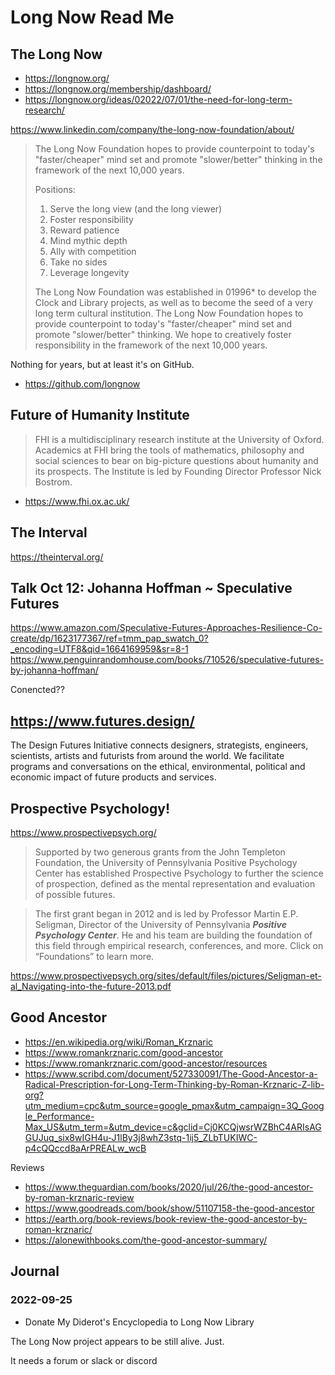 # Long Now  Read Me



## The Long Now

* https://longnow.org/
* https://longnow.org/membership/dashboard/
* https://longnow.org/ideas/02022/07/01/the-need-for-long-term-research/


https://www.linkedin.com/company/the-long-now-foundation/about/

>The Long Now Foundation hopes to provide counterpoint to today's "faster/cheaper"​ mind set and promote "slower/better"​ thinking in the framework of the next 10,000 years.
>
>Positions:
>
>1. Serve the long view (and the long viewer)
>2. Foster responsibility
>3. Reward patience
>4. Mind mythic depth
>5. Ally with competition
>6. Take no sides
>7. Leverage longevity
>
>The Long Now Foundation was established in 01996* to develop the Clock and Library projects, as well as to become the seed of a very long term cultural institution. The Long Now Foundation hopes to provide counterpoint to today's "faster/cheaper"​ mind set and promote "slower/better"​ thinking. We hope to creatively foster responsibility in the framework of the next 10,000 years.


Nothing for years, but at least it's on GitHub.

* https://github.com/longnow


## Future of Humanity Institute

>FHI is a multidisciplinary research institute at the University of Oxford. Academics at FHI bring the tools of mathematics, philosophy and social sciences to bear on big-picture questions about humanity and its prospects. The Institute is led by Founding Director Professor Nick Bostrom.

* https://www.fhi.ox.ac.uk/


## The Interval

https://theinterval.org/



## Talk Oct 12: Johanna Hoffman ~ Speculative Futures

https://www.amazon.com/Speculative-Futures-Approaches-Resilience-Co-create/dp/1623177367/ref=tmm_pap_swatch_0?_encoding=UTF8&qid=1664169959&sr=8-1
https://www.penguinrandomhouse.com/books/710526/speculative-futures-by-johanna-hoffman/

Conencted??

## https://www.futures.design/

The Design Futures Initiative connects designers, strategists, engineers, scientists, artists and futurists from around the world. We facilitate programs and conversations on the ethical, environmental, political and economic impact of future products and services.

## Prospective Psychology!

https://www.prospectivepsych.org/

> Supported by two generous grants from the John Templeton Foundation, the University of Pennsylvania Positive Psychology Center has established Prospective Psychology to further the science of prospection, defined as the mental representation and evaluation of possible futures.

> The first grant began in 2012 and is led by Professor Martin E.P. Seligman, Director of the University of Pennsylvania ***Positive Psychology Center***. He and his team are building the foundation of this field through empirical research, conferences, and more. Click on “Foundations” to learn more.

https://www.prospectivepsych.org/sites/default/files/pictures/Seligman-et-al_Navigating-into-the-future-2013.pdf



## Good Ancestor

* https://en.wikipedia.org/wiki/Roman_Krznaric
* https://www.romankrznaric.com/good-ancestor
* https://www.romankrznaric.com/good-ancestor/resources
* https://www.scribd.com/document/527330091/The-Good-Ancestor-a-Radical-Prescription-for-Long-Term-Thinking-by-Roman-Krznaric-Z-lib-org?utm_medium=cpc&utm_source=google_pmax&utm_campaign=3Q_Google_Performance-Max_US&utm_term=&utm_device=c&gclid=Cj0KCQjwsrWZBhC4ARIsAGGUJuq_six8wIGH4u-J1lBy3j8whZ3stq-1ij5_ZLbTUKIWC-p4cQQccd8aArPREALw_wcB

Reviews
* https://www.theguardian.com/books/2020/jul/26/the-good-ancestor-by-roman-krznaric-review
* https://www.goodreads.com/book/show/51107158-the-good-ancestor
* https://earth.org/book-reviews/book-review-the-good-ancestor-by-roman-krznaric/
* https://alonewithbooks.com/the-good-ancestor-summary/




## Journal

### 2022-09-25

* Donate My Diderot's Encyclopedia to Long Now Library

The Long Now project appears to be still alive. Just.

It needs a forum or slack or discord


